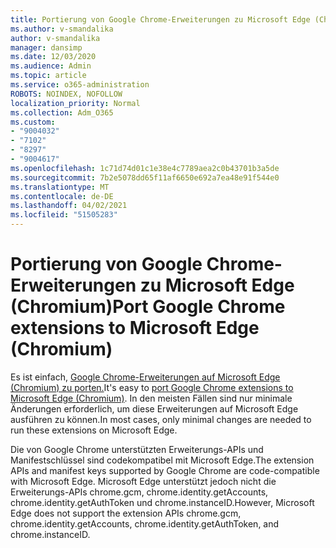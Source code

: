 ```yaml
---
title: Portierung von Google Chrome-Erweiterungen zu Microsoft Edge (Chromium)
ms.author: v-smandalika
author: v-smandalika
manager: dansimp
ms.date: 12/03/2020
ms.audience: Admin
ms.topic: article
ms.service: o365-administration
ROBOTS: NOINDEX, NOFOLLOW
localization_priority: Normal
ms.collection: Adm_O365
ms.custom:
- "9004032"
- "7102"
- "8297"
- "9004617"
ms.openlocfilehash: 1c71d74d01c1e38e4c7789aea2c0b43701b3a5de
ms.sourcegitcommit: 7b2e5078dd65f11af6650e692a7ea48e91f544e0
ms.translationtype: MT
ms.contentlocale: de-DE
ms.lasthandoff: 04/02/2021
ms.locfileid: "51505283"
---
```

# <a name="port-google-chrome-extensions-to-microsoft-edge-chromium"></a><span data-ttu-id="332c9-102">Portierung von Google Chrome-Erweiterungen zu Microsoft Edge (Chromium)</span><span class="sxs-lookup"><span data-stu-id="332c9-102">Port Google Chrome extensions to Microsoft Edge (Chromium)</span></span>

<span data-ttu-id="332c9-103">Es ist einfach, [Google Chrome-Erweiterungen auf Microsoft Edge (Chromium) zu porten.](https://docs.microsoft.com/microsoft-edge/extensions-chromium/developer-guide/port-chrome-extension)</span><span class="sxs-lookup"><span data-stu-id="332c9-103">It's easy to [port Google Chrome extensions to Microsoft Edge (Chromium)](https://docs.microsoft.com/microsoft-edge/extensions-chromium/developer-guide/port-chrome-extension).</span></span> <span data-ttu-id="332c9-104">In den meisten Fällen sind nur minimale Änderungen erforderlich, um diese Erweiterungen auf Microsoft Edge ausführen zu können.</span><span class="sxs-lookup"><span data-stu-id="332c9-104">In most cases, only minimal changes are needed to run these extensions on Microsoft Edge.</span></span>

<span data-ttu-id="332c9-105">Die von Google Chrome unterstützten Erweiterungs-APIs und Manifestschlüssel sind codekompatibel mit Microsoft Edge.</span><span class="sxs-lookup"><span data-stu-id="332c9-105">The extension APIs and manifest keys supported by Google Chrome are code-compatible with Microsoft Edge.</span></span> <span data-ttu-id="332c9-106">Microsoft Edge unterstützt jedoch nicht die Erweiterungs-APIs chrome.gcm, chrome.identity.getAccounts, chrome.identity.getAuthToken und chrome.instanceID.</span><span class="sxs-lookup"><span data-stu-id="332c9-106">However, Microsoft Edge does not support the extension APIs chrome.gcm, chrome.identity.getAccounts, chrome.identity.getAuthToken, and chrome.instanceID.</span></span>